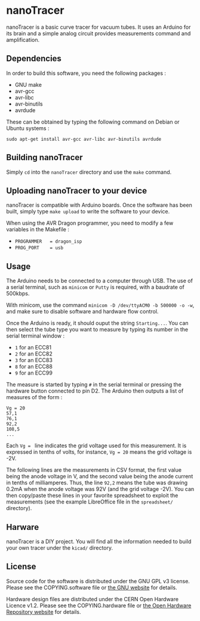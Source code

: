 # nanoTracer
nanoTracer is a basic curve tracer for vacuum tubes. It uses an Arduino for its brain and a simple analog circuit provides measurements command and amplification.

## Dependencies
In order to build this software, you need the following packages :

- GNU make
- avr-gcc
- avr-libc
- avr-binutils
- avrdude

These can be obtained by typing the following command on Debian or Ubuntu systems :

`sudo apt-get install avr-gcc avr-libc avr-binutils avrdude`

## Building nanoTracer
Simply `cd` into the `nanoTracer` directory and use the `make` command.

## Uploading nanoTracer to your device
nanoTracer is compatible with Arduino boards. Once the software has been built, simply type `make upload` to write the software to your device.

When using the AVR Dragon programmer, you need to modify a few variables in the Makefile :

- `PROGRAMMER	= dragon_isp`
- `PROG_PORT	= usb`

## Usage
The Arduino needs to be connected to a computer through USB. The use of a serial terminal, such as `minicom` or `Putty` is required, with a baudrate of 500kbps.

With minicom, use the command `minicom -D /dev/ttyACM0 -b 500000 -o -w`, and make sure to disable software and hardware flow control.

Once the Arduino is ready, it should ouput the string `Starting...`. You can then select the tube type you want to measure by typing its number in the serial terminal window :

- `1` for an ECC81
- `2` for an ECC82
- `3` for an ECC83
- `8` for an ECC88
- `9` for an ECC99

The measure is started by typing `#` in the serial terminal or pressing the hardware button connected to pin D2. The Arduino then outputs a list of measures of the form :

```
Vg = 20
57,1
76,1
92,2
108,5
...
```

Each `Vg = ` line indicates the grid voltage used for this measurement. It is expressed in tenths of volts, for instance, `Vg = 20` means the grid voltage is -2V.

The following lines are the measurements in CSV format, the first value being the anode voltage in V, and the second value being the anode current in tenths of milliamperes. Thus, the line `92,2` means the tube was drawing 0.2mA when the anode voltage was 92V (and the grid voltage -2V). You can then copy/paste these lines in your favorite spreadsheet to exploit the measurements (see the example LibreOffice file in the `spreadsheet/` directory).

## Harware
nanoTracer is a DIY project. You will find all the information needed to build your own tracer under the `kicad/` directory.

## License
Source code for the software is distributed under the GNU GPL v3 license. Please see the COPYING.software file or [the GNU website](http://www.gnu.org/licenses/#GPL) for details.

Hardware design files are distributed under the CERN Open Hardware Licence v1.2. Please see the COPYING.hardware file or [the Open Hardware Repository website](http://www.ohwr.org/licenses/cern-ohl/v1.2) for details.
